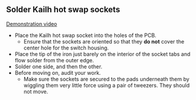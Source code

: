 ## Solder Kailh hot swap sockets

[Demonstration video](https://imgur.com/ThIzfro)

- Place the Kailh hot swap socket into the holes of the PCB.
  - Ensure that the sockets are oriented so that they **do not** cover the center hole for the switch housing.
- Place the tip of the iron just barely on the interior of the socket tabs and flow solder from the outer edge.
- Solder one side, and then the other.
- Before moving on, audit your work.
  - Make sure the sockets are secured to the pads underneath them by wiggling them very little force using a pair of tweezers. They should not move.
